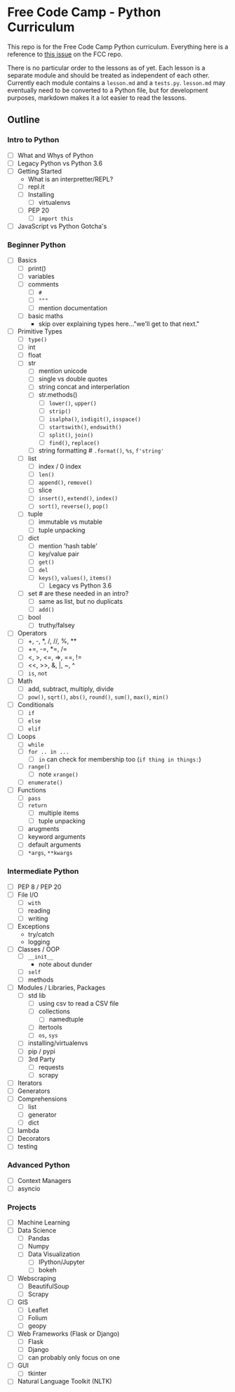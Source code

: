 # Free Code Camp - Python Curriculum
This repo is for the Free Code Camp Python curriculum. Everything here is a
reference to [this issue](https://github.com/freeCodeCamp/freeCodeCamp/issues/14588) on
the FCC repo.

There is no particular order to the lessons as of yet. Each lesson is a separate
module and should be treated as independent of each other. Currently each
module contains a `lesson.md` and a `tests.py`. `lesson.md` may eventually need
to be converted to a Python file, but for development purposes, markdown makes
it a lot easier to read the lessons.

## Outline
### Intro to Python
- [ ] What and Whys of Python
- [ ] Legacy Python vs Python 3.6
- [ ] Getting Started
    - What is an interpretter/REPL?
    - [ ] repl.it
    - [ ] Installing
        - [ ] virtualenvs
    - [ ] PEP 20
        - [ ] `import this`
- [ ] JavaScript vs Python Gotcha's
### Beginner Python
- [ ] Basics
    - [ ] print()
    - [ ] variables
    - [ ] comments
        - [ ] `#`
        - [ ] `"""`
        - [ ] mention documentation
    - [ ] basic maths
        - skip over explaining types here..."we'll get to that next."
- [ ] Primitive Types
    - [ ] `type()`
    - [ ] int
    - [ ] float
    - [ ] str
        - [ ] mention unicode
        - [ ] single vs double quotes
        - [ ] string concat and interperlation
        - [ ] str.methods()
            - [ ] `lower()`, `upper()`
            - [ ] `strip()`
            - [ ] `isalpha()`, `isdigit()`, `isspace()`
            - [ ] `startswith()`, `endswith()`
            - [ ] `split()`, `join()`
            - [ ] `find()`, `replace()`
        - [ ] string formatting  # `.format()`, `%s`, `f'string'`
    - [ ] list
        - [ ] index / 0 index
        - [ ] `len()`
        - [ ] `append()`, `remove()`
        - [ ] slice
        - [ ] `insert()`, `extend()`, `index()`
        - [ ] `sort()`, `reverse()`, `pop()`
    - [ ] tuple
        - [ ] immutable vs mutable
        - [ ] tuple unpacking
    - [ ] dict
        - [ ] mention 'hash table'
        - [ ] key/value pair
        - [ ] `get()`
        - [ ] `del`
        - [ ] `keys()`, `values()`, `items()`
            - [ ] Legacy vs Python 3.6
    - [ ] set  # are these needed in an intro?
        - [ ] same as list, but no duplicats
        - [ ] `add()`
    - [ ] bool
        - [ ] truthy/falsey
- [ ] Operators
    - [ ] +, -, *, /, //, %, **
    - [ ] +=, -=, *=, /=
    - [ ] <, >, <=, =>, ==, !=
    - [ ] <<, >>, &, |, ~, ^
    - [ ] `is`, `not`
- [ ] Math
    - [ ] add, subtract, multiply, divide
    - [ ] `pow()`, `sqrt()`, `abs()`, `round()`, `sum()`, `max()`, `min()`
- [ ] Conditionals
    - [ ] `if`
    - [ ] `else`
    - [ ] `elif`
- [ ] Loops
    - [ ] `while`
    - [ ] `for .. in ...`
        - [ ] `in` can check for membership too (`if thing in things:`)
    - [ ] `range()`
        - [ ] note `xrange()`
    - [ ] `enumerate()`
- [ ] Functions
    - [ ] `pass`
    - [ ] `return`
        - [ ] multiple items
        - [ ] tuple unpacking
    - [ ] arugments
    - [ ] keyword arguments
    - [ ] default arguments
    - [ ] `*args`, `**kwargs`

### Intermediate Python
- [ ] PEP 8 / PEP 20
- [ ] File I/O
    - [ ] `with`
    - [ ] reading
    - [ ] writing
- [ ] Exceptions
    - try/catch
    - logging
- [ ] Classes / OOP
    - [ ] `__init__`
        - note about dunder
    - [ ] `self`
    - [ ] methods
- [ ] Modules / Libraries, Packages
    - [ ] std lib
        - [ ] using csv to read a CSV file
        - [ ] collections
            - [ ] namedtuple
        - [ ] itertools
        - [ ] `os`, `sys`
    - [ ] installing/virtualenvs
    - [ ] pip / pypi
    - [ ] 3rd Party
        - [ ] requests
        - [ ] scrapy
- [ ] Iterators
- [ ] Generators
- [ ] Comprehensions
    - [ ] list
    - [ ] generator
    - [ ] dict
- [ ] lambda
- [ ] Decorators
- [ ] testing

### Advanced Python
- [ ] Context Managers
- [ ] asyncio

### Projects
- [ ] Machine Learning
- [ ] Data Science
    - [ ] Pandas
    - [ ] Numpy
    - [ ] Data Visualization
        - [ ] IPython/Jupyter
        - [ ] bokeh
- [ ] Webscraping
    - [ ] BeautifulSoup
    - [ ] Scrapy
- [ ] GIS
    - [ ] Leaflet
    - [ ] Folium
    - [ ] geopy
- [ ] Web Frameworks (Flask or Django)
    - [ ] Flask
    - [ ] Django
    - [ ] can probably only focus on one
- [ ] GUI
    - [ ] tkinter
- [ ] Natural Language Toolkit (NLTK)
